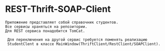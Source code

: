 # REST-Thrift-SOAP-Client

    Приложение представляет собой справочник студентов.
    Все сервисы храняться на репозитории.
    Для REST сервиса понадобится TomCat.

     Для переключения на другой сервис требуется поменять реализацию
     StudentClent в классе MainWindow(ThriftClient/RestClient/SOAPClient).
